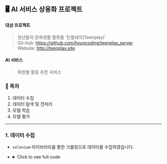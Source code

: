 ## 🖥️ AI 서비스 상용화 프로젝트

#### 대상 프로젝트

> 청년들의 문화생활 플랫폼 '틴플레이(Teenplay)'  
> Git-hub: https://github.com/hyuncoding/teenplay_server  
> Website: http://teenplay.site

#### AI 서비스

> 회원별 활동 추천 서비스

### 📌 목차

1. 데이터 수집
2. 데이터 탐색 및 전처리
3. 모델 학습
4. 모델 평가

---

### 1. 데이터 수집

-   `selenium` 라이브러리를 통한 크롤링으로 데이터를 수집하였습니다.

-   <details>
    <summary>Click to see full code</summary>

          from selenium import webdriver
          from selenium.webdriver.common.by import By
          from selenium.webdriver.chrome.service import Service
          from selenium.webdriver.chrome.options import Options
          from webdriver_manager.chrome import ChromeDriverManager
          import csv
          import time
          from tqdm import tqdm

          with open('scraped_data2.csv', 'w', newline='', encoding='utf-8-sig') as file:
              writer = csv.writer(file, quoting=csv.QUOTE_NONE)  # CSV 파일에 쓰기 위한 writer 객체 생성
              writer.writerow(['club_title'])  # CSV 헤더 작성
              # ChromeDriver 설정
              service = Service(ChromeDriverManager().install())
              options = Options()
              options.add_argument('--headless')  # 브라우저를 백그라운드에서 실행
              driver = webdriver.Chrome(service=service, options=options)

              # 웹사이트 열기
              driver.get("https://m.blog.naver.com/so_moim?tab=1")

              # 잠시 대기
              driver.implicitly_wait(10)

              # 페이지 끝까지 스크롤 다운하여 콘텐츠 로드
              SCROLL_PAUSE_TIME = 2

              last_height = driver.execute_script("return document.body.scrollHeight")

              title_set = set()

              for i in tqdm(range(50)):
                  # 페이지 끝까지 스크롤 다운
                  driver.execute_script("window.scrollTo(0, document.body.scrollHeight);")

                  # 새로운 콘텐츠가 로드될 때까지 대기
                  time.sleep(SCROLL_PAUSE_TIME)

                  # 새로운 스크롤 높이 계산
                  new_height = driver.execute_script("return document.body.scrollHeight")

                  # 더 이상 새로운 콘텐츠가 없으면 루프 종료
                  if new_height == last_height:
                      break

                  last_height = new_height

              # 제목 텍스트들 찾기
              titles = driver.find_elements(By.CSS_SELECTOR, ".title__UUn4H span")  # "title-class-name"을 실제 클래스 이름으로 변경

              # 제목 텍스트 출력
              for title in tqdm(titles):
                  title = title.text
                  if "<" in title and ">" in title:
                      title = title.split("<")[-1]
                      if title[-1] != ">":
                          target_idx = title.index(">")
                          title = title[:target_idx]
                      else:
                          title = title[:-1]
                  else:
                      continue
                  title = title.replace('"', "")
                  title = title.replace(',', '')
                  if title not in title_set:
                      writer.writerow([title])
                      title_set.add(title)

              # 브라우저 종료
              driver.quit()

</details>
